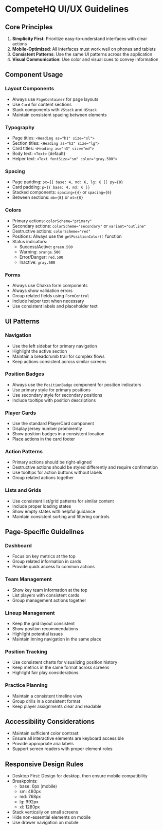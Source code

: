 # CompeteHQ UI/UX Guidelines

## Core Principles

1. **Simplicity First**: Prioritize easy-to-understand interfaces with clear actions
2. **Mobile-Optimized**: All interfaces must work well on phones and tablets
3. **Consistent Patterns**: Use the same UI patterns across the application
4. **Visual Communication**: Use color and visual cues to convey information

## Component Usage

### Layout Components
- Always use `PageContainer` for page layouts
- Use `Card` for content sections
- Stack components with `VStack` and `HStack`
- Maintain consistent spacing between elements

### Typography
- Page titles: `<Heading as="h1" size="xl">`
- Section titles: `<Heading as="h2" size="lg">`
- Card titles: `<Heading as="h3" size="md">`
- Body text: `<Text>` (default)
- Helper text: `<Text fontSize="sm" color="gray.500">`

### Spacing
- Page padding: `px={{ base: 4, md: 6, lg: 8 }} py={8}`
- Card padding: `p={{ base: 4, md: 6 }}`
- Stacked components: `spacing={4}` or `spacing={6}`
- Between sections: `mb={8}` or `mt={8}`

### Colors
- Primary actions: `colorScheme="primary"`
- Secondary actions: `colorScheme="secondary"` or `variant="outline"`
- Destructive actions: `colorScheme="red"`
- Positions: Always use the `getPositionColor()` function
- Status indicators:
  - Success/Active: `green.500`
  - Warning: `orange.500` 
  - Error/Danger: `red.500`
  - Inactive: `gray.500`

### Forms
- Always use Chakra form components
- Always show validation errors
- Group related fields using `FormControl`
- Include helper text when necessary
- Use consistent labels and placeholder text

## UI Patterns

### Navigation
- Use the left sidebar for primary navigation
- Highlight the active section
- Maintain a breadcrumb trail for complex flows
- Keep actions consistent across similar screens

### Position Badges
- Always use the `PositionBadge` component for position indicators
- Use primary style for primary positions
- Use secondary style for secondary positions
- Include tooltips with position descriptions

### Player Cards
- Use the standard PlayerCard component
- Display jersey number prominently
- Show position badges in a consistent location
- Place actions in the card footer

### Action Patterns
- Primary actions should be right-aligned
- Destructive actions should be styled differently and require confirmation
- Use tooltips for action buttons without labels
- Group related actions together

### Lists and Grids
- Use consistent list/grid patterns for similar content
- Include proper loading states
- Show empty states with helpful guidance
- Maintain consistent sorting and filtering controls

## Page-Specific Guidelines

### Dashboard
- Focus on key metrics at the top
- Group related information in cards
- Provide quick access to common actions

### Team Management
- Show key team information at the top
- List players with consistent cards
- Group management actions together

### Lineup Management
- Keep the grid layout consistent
- Show position recommendations
- Highlight potential issues
- Maintain inning navigation in the same place

### Position Tracking
- Use consistent charts for visualizing position history
- Keep metrics in the same format across screens
- Highlight fair play considerations

### Practice Planning
- Maintain a consistent timeline view
- Group drills in a consistent format
- Keep player assignments clear and readable

## Accessibility Considerations

- Maintain sufficient color contrast
- Ensure all interactive elements are keyboard accessible
- Provide appropriate aria labels
- Support screen readers with proper element roles

## Responsive Design Rules

- Desktop First: Design for desktop, then ensure mobile compatibility
- Breakpoints:
  - base: 0px (mobile)
  - sm: 480px
  - md: 768px
  - lg: 992px
  - xl: 1280px
- Stack vertically on small screens
- Hide non-essential elements on mobile
- Use drawer navigation on mobile